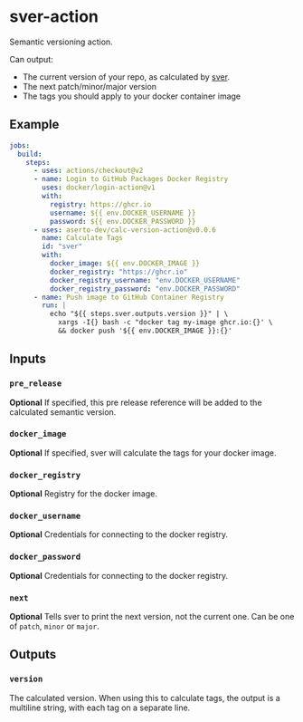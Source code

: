 # sver-action

Semantic versioning action.

Can output:

- The current version of your repo, as calculated by [sver](https://github.com/aserto-dev/sver).
- The next patch/minor/major version
- The tags you should apply to your docker container image


## Example

```yaml
jobs:
  build:
    steps:
      - uses: actions/checkout@v2
      - name: Login to GitHub Packages Docker Registry
        uses: docker/login-action@v1
        with:
          registry: https://ghcr.io
          username: ${{ env.DOCKER_USERNAME }}
          password: ${{ env.DOCKER_PASSWORD }}
      - uses: aserto-dev/calc-version-action@v0.0.6
        name: Calculate Tags
        id: "sver"
        with:
          docker_image: ${{ env.DOCKER_IMAGE }}
          docker_registry: "https://ghcr.io"
          docker_registry_username: "env.DOCKER_USERNAME"
          docker_registry_password: "env.DOCKER_PASSWORD"
      - name: Push image to GitHub Container Registry
        run: |
          echo "${{ steps.sver.outputs.version }}" | \
            xargs -I{} bash -c "docker tag my-image ghcr.io:{}' \
            && docker push '${{ env.DOCKER_IMAGE }}:{}'
```

## Inputs

### `pre_release`

**Optional** If specified, this pre release reference will be added to the calculated semantic version.

### `docker_image`

**Optional** If specified, sver will calculate the tags for your docker image.

### `docker_registry`

**Optional** Registry for the docker image.

### `docker_username`

**Optional** Credentials for connecting to the docker registry.

### `docker_password`

**Optional** Credentials for connecting to the docker registry.

### `next`

**Optional** Tells sver to print the next version, not the current one. Can be one of `patch`, `minor` or `major`.

## Outputs

### `version`

The calculated version.
When using this to calculate tags, the output is a multiline string, with each tag on a separate line.


